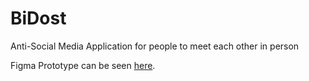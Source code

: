 # BiDost
Anti-Social Media Application for people to meet each other in person

Figma Prototype can be seen [here](https://www.figma.com/proto/cNnGjPQeLhEcQXPH6QziHG/BiDost?page-id=0%3A1&node-id=1%3A2&viewport=222%2C170%2C0.21&scaling=scale-down&starting-point-node-id=16%3A11490).

